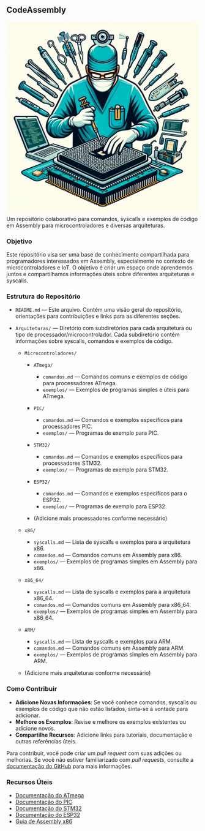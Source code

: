 ## CodeAssembly
!['logo'](logo.png)
Um repositório colaborativo para comandos, syscalls e exemplos de código em Assembly para microcontroladores e diversas arquiteturas.

### Objetivo
Este repositório visa ser uma base de conhecimento compartilhada para programadores interessados em Assembly, especialmente no contexto de microcontroladores e IoT. O objetivo é criar um espaço onde aprendemos juntos e compartilhamos informações úteis sobre diferentes arquiteturas e syscalls.

### Estrutura do Repositório

- `README.md` — Este arquivo. Contém uma visão geral do repositório, orientações para contribuições e links para as diferentes seções.

- `Arquiteturas/` — Diretório com subdiretórios para cada arquitetura ou tipo de processador/microcontrolador. Cada subdiretório contém informações sobre syscalls, comandos e exemplos de código.

  - `Microcontroladores/`
    - `ATmega/`
      - `comandos.md` — Comandos comuns e exemplos de código para processadores ATmega.
      - `exemplos/` — Exemplos de programas simples e úteis para ATmega.

    - `PIC/`
      - `comandos.md` — Comandos e exemplos específicos para processadores PIC.
      - `exemplos/` — Programas de exemplo para PIC.

    - `STM32/`
      - `comandos.md` — Comandos e exemplos específicos para processadores STM32.
      - `exemplos/` — Programas de exemplo para STM32.

    - `ESP32/`
      - `comandos.md` — Comandos e exemplos específicos para o ESP32.
      - `exemplos/` — Programas de exemplo para ESP32.

    - (Adicione mais processadores conforme necessário)

  - `x86/`
    - `syscalls.md` — Lista de syscalls e exemplos para a arquitetura x86.
    - `comandos.md` — Comandos comuns em Assembly para x86.
    - `exemplos/` — Exemplos de programas simples em Assembly para x86.

  - `x86_64/`
    - `syscalls.md` — Lista de syscalls e exemplos para a arquitetura x86_64.
    - `comandos.md` — Comandos comuns em Assembly para x86_64.
    - `exemplos/` — Exemplos de programas simples em Assembly para x86_64.

  - `ARM/`
    - `syscalls.md` — Lista de syscalls e exemplos para ARM.
    - `comandos.md` — Comandos comuns em Assembly para ARM.
    - `exemplos/` — Exemplos de programas simples em Assembly para ARM.

  - (Adicione mais arquiteturas conforme necessário)

### Como Contribuir

- **Adicione Novas Informações**: Se você conhece comandos, syscalls ou exemplos de código que não estão listados, sinta-se à vontade para adicionar.
- **Melhore os Exemplos**: Revise e melhore os exemplos existentes ou adicione novos.
- **Compartilhe Recursos**: Adicione links para tutoriais, documentação e outras referências úteis.

Para contribuir, você pode criar um *pull request* com suas adições ou melhorias. Se você não estiver familiarizado com *pull requests*, consulte a [documentação do GitHub](https://docs.github.com/en/github/collaborating-with-issues-and-pull-requests/about-pull-requests) para mais informações.

### Recursos Úteis

- [Documentação do ATmega](https://www.microchip.com/wwwproducts/en/ATmega)
- [Documentação do PIC](https://www.microchip.com/design-centers/pic-mcu)
- [Documentação do STM32](https://www.st.com/en/microcontrollers-microprocessors/stm32-microcontroller-architecture.html)
- [Documentação do ESP32](https://docs.espressif.com/projects/esp-idf/en/latest/esp32/)
- [Guia de Assembly x86](https://www.cs.virginia.edu/~evans/cs216/guides/x86.html)


